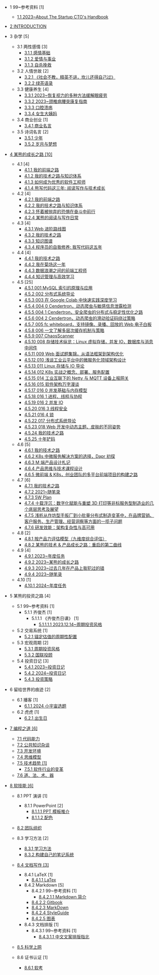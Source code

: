   - 1 99~参考资料 [1]
    - [1.1 2023~About The Startup CTO's Handbook](/99~参考资料/2023~About%20The%20Startup%20CTO's%20Handbook/README.md)
      
  - [2 INTRODUCTION](/INTRODUCTION.md)
  - 3 杂学 [5]
    - 3.1 两性感情 [3]
      - [3.1.1 感情基础](/杂学/两性感情/感情基础.md)
      - [3.1.2 爱情与事业](/杂学/两性感情/爱情与事业.md)
      - [3.1.3 自杀挽救](/杂学/两性感情/自杀挽救.md)
    - 3.2 人情世故 [2]
      - [3.2.1 《社会不教，精英不讲，坎儿还得自己过》](/杂学/人情世故/《社会不教，精英不讲，坎儿还得自己过》.md)
      - [3.2.2 绿茶语录](/杂学/人情世故/绿茶语录.md)
    - 3.3 健康养生 [4]
      - [3.3.1 2023~恢复视力的多种方法缓解眼疲劳](/杂学/健康养生/2023~恢复视力的多种方法缓解眼疲劳.md)
      - [3.3.2 2023~颈椎病腰突康复指南](/杂学/健康养生/2023~颈椎病腰突康复指南.md)
      - [3.3.3 口腔溃疡](/杂学/健康养生/口腔溃疡.md)
      - [3.3.4 女生大姨妈](/杂学/健康养生/女生大姨妈.md)
    - 3.4 商业创业 [1]
      - [3.4.1 商业名言](/杂学/商业创业/商业名言.md)
    - 3.5 诗词名言 [2]
      - [3.5.1 少年](/杂学/诗词名言/少年.md)
      - [3.5.2 岁月与梦想](/杂学/诗词名言/岁月与梦想.md)
  - [4 某熊的成长之路 [10]](/某熊的成长之路/README.md)
    - 4.1  [4]
      - [4.1.1 我的前端之路](/某熊的成长之路/2015/2015-我的前端之路.md)
      - [4.1.2 我的技术之路与知识体系](/某熊的成长之路/2015/2015-我的技术之路与知识体系.md)
      - [4.1.3 如何成为优秀的软件工程师](/某熊的成长之路/2015/如何成为优秀的软件工程师.md)
      - [4.1.4 熊写代码这三年: 阅读写作与技术成长](/某熊的成长之路/2015/熊写代码这三年:%20阅读写作与技术成长.md)
    - 4.2  [4]
      - [4.2.1 我的前端之路](/某熊的成长之路/2016/2016-我的前端之路.md)
      - [4.2.2 我的技术之路与知识体系](/某熊的成长之路/2016/2016-我的技术之路与知识体系.md)
      - [4.2.3 怀着被抛弃的恐惧在奋斗中前行](/某熊的成长之路/2016/怀着被抛弃的恐惧在奋斗中前行.md)
      - [4.2.4 某熊的阅读与写作日常](/某熊的成长之路/2016/某熊的阅读与写作日常.md)
    - 4.3  [4]
      - [4.3.1 Web 进阶路线图](/某熊的成长之路/2017/2017-Web%20进阶路线图.md)
      - [4.3.2 我的技术之路](/某熊的成长之路/2017/2017-我的技术之路.md)
      - [4.3.3 知识图谱](/某熊的成长之路/2017/2017-知识图谱.md)
      - [4.3.4 程序员的自我修养: 我写代码这五年](/某熊的成长之路/2017/程序员的自我修养:%20我写代码这五年.md)
    - 4.4  [4]
      - [4.4.1 我的技术之路](/某熊的成长之路/2018/2018-我的技术之路.md)
      - [4.4.2 我在菊场这一年](/某熊的成长之路/2018/我在菊场这一年.md)
      - [4.4.3 数据浪潮之间的前端工程师](/某熊的成长之路/2018/数据浪潮之间的前端工程师.md)
      - [4.4.4 知识管理与高效学习](/某熊的成长之路/2018/知识管理与高效学习.md)
    - 4.5  [25]
      - [4.5.1 001 MySQL 索引的原理与应用](/某熊的成长之路/2019/2019-001-MySQL%20索引的原理与应用.md)
      - [4.5.2 002 分布式系统导论](/某熊的成长之路/2019/2019-002-分布式系统导论.md)
      - [4.5.3 003 在 Google Colab 中快速实践深度学习](/某熊的成长之路/2019/2019-003-在%20Google%20Colab%20中快速实践深度学习.md)
      - [4.5.4 004 0 Cendertron，动态爬虫与敏感信息泄露检测](/某熊的成长之路/2019/2019-004-0-Cendertron，动态爬虫与敏感信息泄露检测.md)
      - [4.5.5 004 1 Cendertron，安全爬虫的分布式与稳定性优化之路](/某熊的成长之路/2019/2019-004-1-Cendertron，安全爬虫的分布式与稳定性优化之路.md)
      - [4.5.6 004 2 Cendertron，动态爬虫的滑动验证码绕过策略](/某熊的成长之路/2019/2019-004-2-Cendertron，动态爬虫的滑动验证码绕过策略.md)
      - [4.5.7 005 fc whiteboard，支持镜像、录播、回放的 Web 电子白板](/某熊的成长之路/2019/2019-005-fc-whiteboard，支持镜像、录播、回放的%20Web%20电子白板.md)
      - [4.5.8 006 一文了解多层次缓存机制与策略](/某熊的成长之路/2019/2019-006-一文了解多层次缓存机制与策略.md)
      - [4.5.9 007 ChaosScanner](/某熊的成长之路/2019/2019-007-ChaosScanner.md)
      - [4.5.10 008 存储技术纵览：Linux 虚拟存储，并发 IO，数据库与消息中间件](/某熊的成长之路/2019/2019-008-存储技术纵览：Linux%20虚拟存储，并发%20IO，数据库与消息中间件.md)
      - [4.5.11 009 Web 面试题集锦，从语法框架到架构优化](/某熊的成长之路/2019/2019-009-Web%20面试题集锦，从语法框架到架构优化.md)
      - [4.5.12 010 浅谈工业云平台中的微服务化领域架构设计](/某熊的成长之路/2019/2019-010-浅谈工业云平台中的微服务化领域架构设计.md)
      - [4.5.13 011 Linux 存储与 IO 导论](/某熊的成长之路/2019/2019-011-Linux%20存储与%20IO%20导论.md)
      - [4.5.14 012 K8s 实战之概念、部署、服务配置](/某熊的成长之路/2019/2019-012-K8s%20实战之概念、部署、服务配置.md)
      - [4.5.15 014 工业互联下的 Netty 与 MQTT 设备上报网关](/某熊的成长之路/2019/2019-014-工业互联下的%20Netty%20与%20MQTT%20设备上报网关.md)
      - [4.5.16 015 软件架构万字漫谈](/某熊的成长之路/2019/2019-015-软件架构万字漫谈.md)
      - [4.5.17 016 0 并发基础与内存模型](/某熊的成长之路/2019/2019-016-0-并发基础与内存模型.md)
      - [4.5.18 016 1 进程、线程与协程](/某熊的成长之路/2019/2019-016-1-进程、线程与协程.md)
      - [4.5.19 016 2 并发 IO](/某熊的成长之路/2019/2019-016-2-并发%20IO.md)
      - [4.5.20 016 3 线程安全](/某熊的成长之路/2019/2019-016-3-线程安全.md)
      - [4.5.21 016 4 锁](/某熊的成长之路/2019/2019-016-4-锁.md)
      - [4.5.22 017 分布式系统导论](/某熊的成长之路/2019/2019-017-分布式系统导论.md)
      - [4.5.23 018 Web 开发中动态主题、皮肤的不同姿势](/某熊的成长之路/2019/2019-018-Web%20开发中动态主题、皮肤的不同姿势.md)
      - [4.5.24 我的技术之路](/某熊的成长之路/2019/2019-我的技术之路.md)
      - [4.5.25 十年铲码](/某熊的成长之路/2019/十年铲码.md)
    - 4.6  [5]
      - [4.6.1 我的技术之路](/某熊的成长之路/2020/2020-我的技术之路.md)
      - [4.6.2 K8s 中微服务解决方案的选择，Dapr 初探](/某熊的成长之路/2020/K8s%20中微服务解决方案的选择，Dapr%20初探.md)
      - [4.6.3 M 端产品设计札记](/某熊的成长之路/2020/M%20端产品设计札记.md)
      - [4.6.4 产品思维与技术课程设计](/某熊的成长之路/2020/产品思维与技术课程设计.md)
      - [4.6.5 微前端 & K8s，创业团队的多平台前端项目的构建之路](/某熊的成长之路/2020/微前端%20&%20K8s，创业团队的多平台前端项目的构建之路.md)
    - 4.7  [6]
      - [4.7.1 我的技术之路](/某熊的成长之路/2021/2021-我的技术之路.md)
      - [4.7.2 2021~随笔录](/某熊的成长之路/2021/2021~随笔录.md)
      - [4.7.3 5W Plan](/某熊的成长之路/2021/5W%20Plan.md)
      - [4.7.4 十载浮沉：数字化赋能与重塑 3D 打印等非标服务型制造业的几个底层思考及展望](/某熊的成长之路/2021/十载浮沉：数字化赋能与重塑%203D%20打印等非标服务型制造业的几个底层思考及展望.md)
      - [4.7.5 浅析从作坊型手扳厂到小批量分布式制造变革中，在品牌营销、客户服务、生产管理、经营洞察等方面的一揽子问题](/某熊的成长之路/2021/浅析从作坊型手扳厂到小批量分布式制造变革中，在品牌营销、客户服务、生产管理、经营洞察等方面的一揽子问题.md)
      - [4.7.6 研发效能：架构复杂性与高可用](/某熊的成长之路/2021/研发效能：架构复杂性与高可用.md)
    - 4.8  [2]
      - [4.8.1 按产品力评估模型（九维度综合评估）](/某熊的成长之路/2022/2022-按产品力评估模型（九维度综合评估）.md)
      - [4.8.2 某熊的技术 & 产品成长之路：重启的第二曲线](/某熊的成长之路/2022/2022-某熊的技术%20&%20产品成长之路：重启的第二曲线.md)
    - 4.9  [4]
      - [4.9.1 2023~年度任务](/某熊的成长之路/2023/2023~年度任务.md)
      - [4.9.2 2023~某熊的成长之路](/某熊的成长之路/2023/2023~某熊的成长之路.md)
      - [4.9.3 2023~过去几年在产品上我犯过的错](/某熊的成长之路/2023/2023~过去几年在产品上我犯过的错.md)
      - [4.9.4 2023~随笔录](/某熊的成长之路/2023/2023~随笔录.md)
    - 4.10  [1]
      - [4.10.1 2024~年度任务](/某熊的成长之路/2024/2024~年度任务.md)
  - 5 某熊的投资之路 [4]
    - 5.1 99~参考资料 [1]
      - 5.1.1 齐俊杰 [1]
        - 5.1.1.1 《齐俊杰日课》 [1]
          - [5.1.1.1.1 2023.12.14~周期投资风格](/某熊的投资之路/99~参考资料/齐俊杰/《齐俊杰日课》/2023.12.14~周期投资风格.md)
    - 5.2 交易系统 [1]
      - [5.2.1 锚定估值的周期性配置](/某熊的投资之路/交易系统/锚定估值的周期性配置.md)
    - 5.3 宏观周期 [2]
      - [5.3.1 周期投资风格](/某熊的投资之路/宏观周期/周期投资风格.md)
      - [5.3.2 国联投顾](/某熊的投资之路/宏观周期/国联投顾.md)
    - 5.4 投资日记 [3]
      - [5.4.1 2023~投资日记](/某熊的投资之路/投资日记/2023~投资日记.md)
      - [5.4.2 2024~投资日记](/某熊的投资之路/投资日记/2024~投资日记.md)
      - [5.4.3 投资策略](/某熊的投资之路/投资日记/投资策略.md)
  - 6 留给世界的痕迹 [2]
    - 6.1 播客 [1]
      - [6.1.1 2024 小宇宙选题](/留给世界的痕迹/播客/2024%20小宇宙选题.md)
    - 6.2 虎虎 [1]
      - [6.2.1 出生日](/留给世界的痕迹/虎虎/出生日.md)
  - [7 编程之道 [6]](/编程之道/README.md)
    - [7.1 代码能力](/编程之道/代码能力.md)
    - [7.2 公共知识杂谈](/编程之道/公共知识杂谈.md)
    - [7.3 开发环境](/编程之道/开发环境.md)
    - [7.4 思维模型](/编程之道/思维模型.md)
    - [7.5 技术趋势 [1]](/编程之道/技术趋势/README.md)
      - [7.5.1 软件行业的变革](/编程之道/技术趋势/软件行业的变革.md)
    - [7.6 道、法、术、器](/编程之道/道、法、术、器.md)
  - [8 软技能 [6]](/软技能/README.md)
    - 8.1 PPT 演讲 [1]
      - 8.1.1 PowerPoint [2]
        - [8.1.1.1 PPT 模板推介](/软技能/PPT%20演讲/PowerPoint/PPT%20模板推介.md)
        - [8.1.1.2 配色](/软技能/PPT%20演讲/PowerPoint/配色/README.md)
          
    - [8.2 团队组织](/软技能/团队组织/README.md)
      
    - 8.3 学习方法 [2]
      - [8.3.1 学习方法](/软技能/学习方法/学习方法.md)
      - [8.3.2 构建自己的笔记系统](/软技能/学习方法/构建自己的笔记系统.md)
    - [8.4 文档写作 [3]](/软技能/文档写作/README.md)
      - 8.4.1 LaTeX [1]
        - [8.4.1.1 LaTex](/软技能/文档写作/LaTeX/LaTex.md)
      - 8.4.2 Markdown [5]
        - 8.4.2.1 99~参考资料 [1]
          - [8.4.2.1.1 Markdown 简介](/软技能/文档写作/Markdown/99~参考资料/2018-Markdown%20简介.md)
        - [8.4.2.2 Gitbook](/软技能/文档写作/Markdown/Gitbook.md)
        - [8.4.2.3 MarkDown](/软技能/文档写作/Markdown/MarkDown.md)
        - [8.4.2.4 StyleGuide](/软技能/文档写作/Markdown/StyleGuide.md)
        - [8.4.2.5 图表](/软技能/文档写作/Markdown/图表.md)
      - 8.4.3 文档排版 [1]
        - 8.4.3.1 99~参考资料 [1]
          - [8.4.3.1.1 中文文案排版指北](/软技能/文档写作/文档排版/99~参考资料/2018-中文文案排版指北.md)
    - [8.5 科学上网](/软技能/科学上网/README.md)
      
    - 8.6 证书认证 [1]
      - [8.6.1 软考](/软技能/证书认证/软考.md)